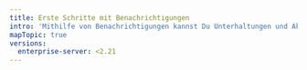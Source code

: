 ```yaml
---
title: Erste Schritte mit Benachrichtigungen
intro: 'Mithilfe von Benachrichtigungen kannst Du Unterhaltungen und Aktualisierungen, die Dich interessieren, einfacher verfolgen. Sie können Benachrichtigungen zu Unterhaltungen, an denen Sie beteiligt sind, oder Aktualisierungen, die Sie beobachten, auf {% data variables.product.product_name %} oder über Ihren E-Mail-Client empfangen.'
mapTopic: true
versions:
  enterprise-server: <2.21
---
```



